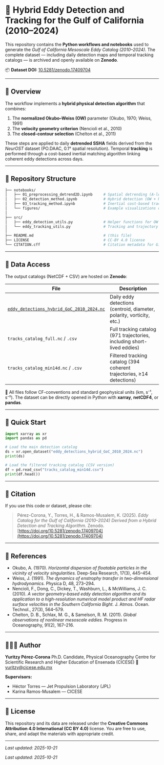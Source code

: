 # 🌊 Hybrid Eddy Detection and Tracking for the Gulf of California (2010–2024)

This repository contains the **Python workflows and notebooks** used to generate the *Gulf of California Mesoscale Eddy Catalog (2010–2024)*.
The complete dataset — including daily detection maps and temporal tracking catalogs — is archived and openly available on **Zenodo**.

📦 **Dataset DOI:** [10.5281/zenodo.17409704](https://doi.org/10.5281/zenodo.17409704)

---

## 🧠 Overview

The workflow implements a **hybrid physical detection algorithm** that combines:

1. The **normalized Okubo–Weiss (OW)** parameter (Okubo, 1970; Weiss, 1991)
2. The **velocity geometry criterion** (Nencioli et al., 2010)
3. The **closed-contour selection** (Chelton et al., 2011)

These steps are applied to daily **detrended SSHA** fields derived from the *NeurOST* dataset (PO.DAAC, 0.1° spatial resolution).
Temporal **tracking** is performed through a cost-based inertial matching algorithm linking coherent eddy detections across days.

---

## 🧬 Repository Structure

```bash
├── notebooks/
│   ├── 01_preprocessing_detrend2D.ipynb     # Spatial detrending (A·lon + B·lat + C)
│   ├── 02_detection_method.ipynb            # Hybrid detection (OW + Nencioli + contours)
│   ├── 03_tracking_method.ipynb             # Inertial cost-based tracking
│   └── figures/                             # Example visualizations of daily detections
│
├── src/
│   ├── eddy_detection_utils.py              # Helper functions for OW and contour logic
│   └── eddy_tracking_utils.py               # Tracking and trajectory matching tools
│
├── README.md                                # (this file)
├── LICENSE                                  # CC-BY 4.0 license
└── CITATION.cff                             # Citation metadata for GitHub / Zenodo
```

---

## 🔗 Data Access

The output catalogs (NetCDF + CSV) are hosted on **Zenodo**:

| File                                                                                 | Description                                                            |
| ------------------------------------------------------------------------------------ | ---------------------------------------------------------------------- |
| [`eddy_detections_hybrid_GoC_2010_2024.nc`](https://doi.org/10.5281/zenodo.17409704) | Daily eddy detections (centroid, diameter, polarity, vorticity, etc.)  |
| `tracks_catalog_full.nc` / `.csv`                                                    | Full tracking catalog (971 trajectories, including short-lived eddies) |
| `tracks_catalog_min14d.nc` / `.csv`                                                  | Filtered tracking catalog (394 coherent trajectories, ≥14 detections)  |

🧭 All files follow CF-conventions and standard geophysical units (km, s⁻¹, s⁻²).
The dataset can be directly opened in Python with **xarray**, **netCDF4**, or **pandas**.

---

## 🚀 Quick Start

```python
import xarray as xr
import pandas as pd

# Load the main detection catalog
ds = xr.open_dataset("eddy_detections_hybrid_GoC_2010_2024.nc")
print(ds)

# Load the filtered tracking catalog (CSV version)
df = pd.read_csv("tracks_catalog_min14d.csv")
print(df.head())
```

---

## 🧾 Citation

If you use this code or dataset, please cite:

> Pérez-Corona, Y., Torres, H., & Ramos-Musalem, K. (2025).
> *Eddy Catalog for the Gulf of California (2010–2024) Derived from a Hybrid Detection and Tracking Algorithm.*
> Zenodo. [https://doi.org/10.5281/zenodo.17409704](https://doi.org/10.5281/zenodo.17409704)

---

## 🩶 References

* Okubo, A. (1970). *Horizontal dispersion of floatable particles in the vicinity of velocity singularities.* Deep-Sea Research, 17(3), 445–454.
* Weiss, J. (1991). *The dynamics of enstrophy transfer in two-dimensional hydrodynamics.* Physica D, 48, 273–294.
* Nencioli, F., Dong, C., Dickey, T., Washburn, L., & McWilliams, J. C. (2010). *A vector geometry-based eddy detection algorithm and its application to a high-resolution numerical model product and HF radar surface velocities in the Southern California Bight.* J. Atmos. Ocean. Technol., 27(3), 564–579.
* Chelton, D. B., Schlax, M. G., & Samelson, R. M. (2011). *Global observations of nonlinear mesoscale eddies.* Progress in Oceanography, 91(2), 167–216.

---

## 👩🏻‍🔬 Author

**Yuritzy Pérez-Corona**
Ph.D. Candidate, Physical Oceanography
Centre for Scientific Research and Higher Education of Ensenada (CICESE)
📧 [yuritzy@cicese.edu.mx](mailto:yuritzy@cicese.edu.mx)

**Supervisors:**

* Héctor Torres — Jet Propulsion Laboratory (JPL)
* Karina Ramos-Musalem — CICESE

---

## 📜 License

This repository and its data are released under the **Creative Commons Attribution 4.0 International (CC BY 4.0)** license.
You are free to use, share, and adapt the materials with appropriate credit.

---

*Last updated: 2025-10-21*



*Last updated: 2025-10-21*
